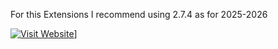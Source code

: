 For this Extensions I recommend using 2.7.4 as for 2025-2026

[![Visit Website](https://img.shields.io/badge/jython-standalone-red)]([(https://central.sonatype.com/artifact/org.python/jython-standalone/versions))]

